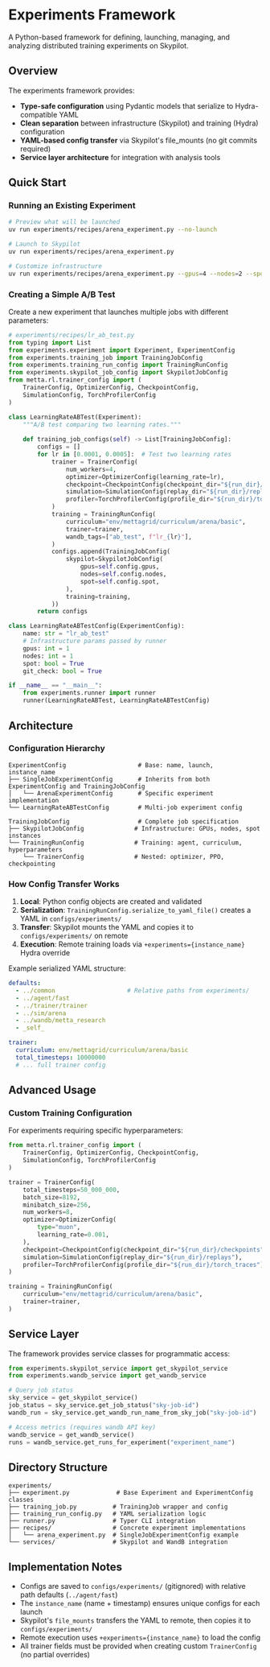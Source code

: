 # Experiments Framework

A Python-based framework for defining, launching, managing, and analyzing distributed training experiments on Skypilot.

## Overview

The experiments framework provides:
- **Type-safe configuration** using Pydantic models that serialize to Hydra-compatible YAML
- **Clean separation** between infrastructure (Skypilot) and training (Hydra) configuration
- **YAML-based config transfer** via Skypilot's file_mounts (no git commits required)
- **Service layer architecture** for integration with analysis tools

## Quick Start

### Running an Existing Experiment

```bash
# Preview what will be launched
uv run experiments/recipes/arena_experiment.py --no-launch

# Launch to Skypilot
uv run experiments/recipes/arena_experiment.py

# Customize infrastructure
uv run experiments/recipes/arena_experiment.py --gpus=4 --nodes=2 --spot=false
```

### Creating a Simple A/B Test

Create a new experiment that launches multiple jobs with different parameters:

```python
# experiments/recipes/lr_ab_test.py
from typing import List
from experiments.experiment import Experiment, ExperimentConfig
from experiments.training_job import TrainingJobConfig
from experiments.training_run_config import TrainingRunConfig
from experiments.skypilot_job_config import SkypilotJobConfig
from metta.rl.trainer_config import (
    TrainerConfig, OptimizerConfig, CheckpointConfig, 
    SimulationConfig, TorchProfilerConfig
)

class LearningRateABTest(Experiment):
    """A/B test comparing two learning rates."""
    
    def training_job_configs(self) -> List[TrainingJobConfig]:
        configs = []
        for lr in [0.0001, 0.0005]:  # Test two learning rates
            trainer = TrainerConfig(
                num_workers=4,
                optimizer=OptimizerConfig(learning_rate=lr),
                checkpoint=CheckpointConfig(checkpoint_dir="${run_dir}/checkpoints"),
                simulation=SimulationConfig(replay_dir="${run_dir}/replays"),
                profiler=TorchProfilerConfig(profile_dir="${run_dir}/torch_traces"),
            )
            training = TrainingRunConfig(
                curriculum="env/mettagrid/curriculum/arena/basic",
                trainer=trainer,
                wandb_tags=["ab_test", f"lr_{lr}"],
            )
            configs.append(TrainingJobConfig(
                skypilot=SkypilotJobConfig(
                    gpus=self.config.gpus,
                    nodes=self.config.nodes,
                    spot=self.config.spot,
                ),
                training=training,
            ))
        return configs

class LearningRateABTestConfig(ExperimentConfig):
    name: str = "lr_ab_test"
    # Infrastructure params passed by runner
    gpus: int = 1
    nodes: int = 1
    spot: bool = True
    git_check: bool = True

if __name__ == "__main__":
    from experiments.runner import runner
    runner(LearningRateABTest, LearningRateABTestConfig)
```

## Architecture

### Configuration Hierarchy

```
ExperimentConfig                    # Base: name, launch, instance_name
├── SingleJobExperimentConfig       # Inherits from both ExperimentConfig and TrainingJobConfig
│   └── ArenaExperimentConfig       # Specific experiment implementation
└── LearningRateABTestConfig        # Multi-job experiment config

TrainingJobConfig                   # Complete job specification
├── SkypilotJobConfig              # Infrastructure: GPUs, nodes, spot instances
└── TrainingRunConfig              # Training: agent, curriculum, hyperparameters
    └── TrainerConfig              # Nested: optimizer, PPO, checkpointing
```

### How Config Transfer Works

1. **Local**: Python config objects are created and validated
2. **Serialization**: `TrainingRunConfig.serialize_to_yaml_file()` creates a YAML in `configs/experiments/`
3. **Transfer**: Skypilot mounts the YAML and copies it to `configs/experiments/` on remote
4. **Execution**: Remote training loads via `+experiments={instance_name}` Hydra override

Example serialized YAML structure:
```yaml
defaults:
  - ../common                    # Relative paths from experiments/
  - ../agent/fast
  - ../trainer/trainer
  - ../sim/arena
  - ../wandb/metta_research
  - _self_

trainer:
  curriculum: env/mettagrid/curriculum/arena/basic
  total_timesteps: 10000000
  # ... full trainer config
```

## Advanced Usage

### Custom Training Configuration

For experiments requiring specific hyperparameters:

```python
from metta.rl.trainer_config import (
    TrainerConfig, OptimizerConfig, CheckpointConfig,
    SimulationConfig, TorchProfilerConfig
)

trainer = TrainerConfig(
    total_timesteps=50_000_000,
    batch_size=8192,
    minibatch_size=256,
    num_workers=8,
    optimizer=OptimizerConfig(
        type="muon",
        learning_rate=0.001,
    ),
    checkpoint=CheckpointConfig(checkpoint_dir="${run_dir}/checkpoints"),
    simulation=SimulationConfig(replay_dir="${run_dir}/replays"),
    profiler=TorchProfilerConfig(profile_dir="${run_dir}/torch_traces"),
)

training = TrainingRunConfig(
    curriculum="env/mettagrid/curriculum/arena/basic",
    trainer=trainer,
)
```

## Service Layer

The framework provides service classes for programmatic access:

```python
from experiments.skypilot_service import get_skypilot_service
from experiments.wandb_service import get_wandb_service

# Query job status
sky_service = get_skypilot_service()
job_status = sky_service.get_job_status("sky-job-id")
wandb_run = sky_service.get_wandb_run_name_from_sky_job("sky-job-id")

# Access metrics (requires wandb API key)
wandb_service = get_wandb_service()
runs = wandb_service.get_runs_for_experiment("experiment_name")
```

## Directory Structure

```
experiments/
├── experiment.py             # Base Experiment and ExperimentConfig classes
├── training_job.py          # TrainingJob wrapper and config
├── training_run_config.py   # YAML serialization logic
├── runner.py                # Typer CLI integration
├── recipes/                 # Concrete experiment implementations
│   └── arena_experiment.py  # SingleJobExperimentConfig example
└── services/                # Skypilot and WandB integration
```

## Implementation Notes

- Configs are saved to `configs/experiments/` (gitignored) with relative path defaults (`../agent/fast`)
- The `instance_name` (name + timestamp) ensures unique configs for each launch
- Skypilot's `file_mounts` transfers the YAML to remote, then copies it to `configs/experiments/`
- Remote execution uses `+experiments={instance_name}` to load the config
- All trainer fields must be provided when creating custom `TrainerConfig` (no partial overrides)